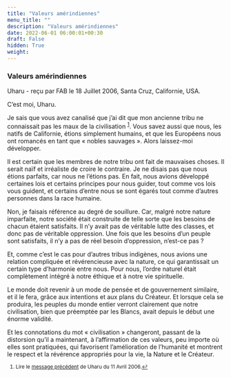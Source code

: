 ```yaml
---
title: "Valeurs amérindiennes"
menu_title: ""
description: "Valeurs amérindiennes"
date: 2022-06-01 06:00:01+00:30
draft: False
hidden: True
weight:
---
```

### Valeurs amérindiennes

Uharu - reçu par FAB le 18 Juillet 2006, Santa Cruz, Californie, USA.

C’est moi, Uharu.

Je sais que vous avez canalisé que j’ai dit que mon ancienne tribu ne connaissait pas les maux de la civilisation <sup id="a1">[1](#f1)</sup>. Vous savez aussi que nous, les natifs de Californie, étions simplement humains, et que les Européens nous ont romancés en tant que « nobles sauvages ». Alors laissez-moi développer.

Il est certain que les membres de notre tribu ont fait de mauvaises choses. Il serait naïf et irréaliste de croire le contraire. Je ne disais pas que nous étions parfaits, car nous ne l’étions pas. En fait, nous avions développé certaines lois et certains principes pour nous guider, tout comme vos lois vous guident, et certains d’entre nous se sont égarés tout comme d’autres personnes dans la race humaine.

Non, je faisais référence au degré de souillure. Car, malgré notre nature imparfaite, notre société était construite de telle sorte que les besoins de chacun étaient satisfaits. Il n’y avait pas de véritable lutte des classes, et donc pas de véritable oppression. Une fois que les besoins d’un peuple sont satisfaits, il n’y a pas de réel besoin d’oppression, n’est-ce pas ?

Et, comme c’est le cas pour d’autres tribus indigènes, nous avions une relation compliquée et révérencieuse avec la nature, ce qui garantissait un certain type d’harmonie entre nous. Pour nous, l’ordre naturel était complètement intégré à notre éthique et à notre vie spirituelle.

Le monde doit revenir à un mode de pensée et de gouvernement similaire, et il le fera, grâce aux intentions et aux plans du Créateur. Et lorsque cela se produira, les peuples du monde entier verront clairement que notre civilisation, bien que préemptée par les Blancs, avait depuis le début une énorme validité.

Et les connotations du mot « civilisation » changeront, passant de la distorsion qu’il a maintenant, à l’affirmation de ces valeurs, peu importe où elles sont pratiquées, qui favorisent l’amélioration de l’humanité et montrent le respect et la révérence appropriés pour la vie, la Nature et le Créateur.
<small>

1. <large id="f1"> Lire le [message précédent](/fr-contemporary-messages/fr-contemporary-messages-by-date-order/fr-contemporary-messages-2006/fr-2006-4-11-2-fab-uharu/) de Uharu du 11 Avril 2006.[↩](#a1)
